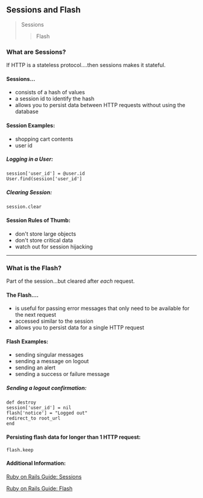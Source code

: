 ## Sessions and Flash

>Sessions
>>Flash

### What are Sessions?

If HTTP is a stateless protocol....then sessions makes it stateful.

#### Sessions...
* consists of a hash of values
* a session id to identify the hash
* allows you to persist data between HTTP requests without using the database

#### Session Examples:
* shopping cart contents
* user id

##### Logging in a User:

````
session['user_id'] = @user.id
User.find(session['user_id']
````

##### Clearing Session:

````
session.clear
````


#### Session Rules of Thumb:
* don't store large objects
* don't store critical data
* watch out for session hijacking

*****

### What is the Flash?

Part of the session...but cleared after *each* request.

#### The Flash....
* is useful for passing error messages that only need to be available for the next request
* accessed similar to the session
* allows you to persist data for a single HTTP request

#### Flash Examples:
* sending singular messages
* sending a message on logout
* sending an alert
* sending a success or failure message

##### Sending a logout confirmation:

````
def destroy 
session['user_id'] = nil
flash['notice'] = "Logged out"
redirect_to root_url
end
````

#### Persisting flash data for longer than 1 HTTP request:

````
flash.keep
````


#### Additional Information:

[Ruby on Rails Guide: Sessions](http://guides.rubyonrails.org/security.html#sessions)

[Ruby on Rails Guide: Flash](http://guides.rubyonrails.org/action_controller_overview.html#the-flash)

